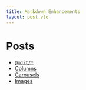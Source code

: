 ```yaml
---
title: Markdown Enhancements
layout: post.vto
---
```


# Posts
- [`@mdit/*`](/blog/markdown-enhancements/mdit)
- [Columns](/blog/markdown-enhancements/columns)
- [Carousels](/blog/markdown-enhancements/carousels)
- [Images](/blog/markdown-enhancements/images)
